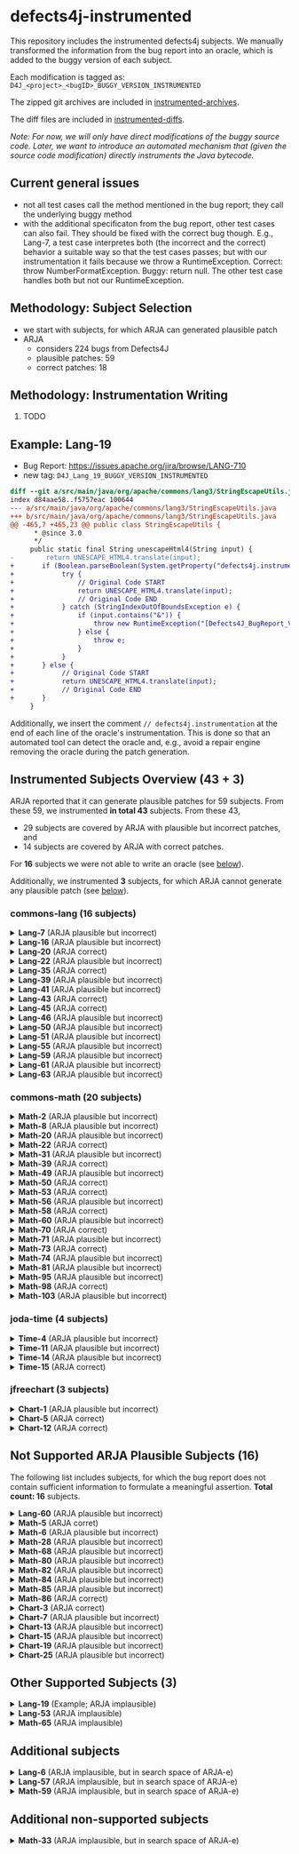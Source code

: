 # defects4j-instrumented

This repository includes the instrumented defects4j subjects. We manually transformed the information from the bug report into an oracle, which is added to the buggy version of each subject.

Each modification is tagged as: `D4J_<project>_<bugID>_BUGGY_VERSION_INSTRUMENTED`

The zipped git archives are included in [instrumented-archives](./instrumented-archives).

The diff files are included in [instrumented-diffs](./instrumented-diffs).

*Note: For now, we will only have direct modifications of the buggy source code. Later, we want to introduce an automated mechanism that (given the source code modification) directly instruments the Java bytecode.*

## Current general issues

* not all test cases call the method mentioned in the bug report; they call the underlying buggy method
* with the additional specificaton from the bug report, other test cases can also fail. They should be fixed with the correct bug though. E.g., Lang-7, a test case interpretes both (the incorrect and the correct) behavior a suitable way so that the test cases passes; but with our instrumentation it fails because we throw a RuntimeException. Correct: throw NumberFormatException. Buggy: return null. The other test case handles both but not our RuntimeException.

## Methodology: Subject Selection

* we start with subjects, for which ARJA can generated plausible patch
* ARJA
	* considers 224 bugs from Defects4J
	* plausible patches: 59
	* correct patches: 18

## Methodology: Instrumentation Writing

1. TODO

## Example: Lang-19

* Bug Report: https://issues.apache.org/jira/browse/LANG-710
* new tag: `D4J_Lang_19_BUGGY_VERSION_INSTRUMENTED`

```diff
diff --git a/src/main/java/org/apache/commons/lang3/StringEscapeUtils.java b/src/main/java/org/apache/commons/lang3/StringEscapeUtils.java
index d84aae58..f5757eac 100644
--- a/src/main/java/org/apache/commons/lang3/StringEscapeUtils.java
+++ b/src/main/java/org/apache/commons/lang3/StringEscapeUtils.java
@@ -465,7 +465,23 @@ public class StringEscapeUtils {
      * @since 3.0
      */
     public static final String unescapeHtml4(String input) {
-        return UNESCAPE_HTML4.translate(input);
+       if (Boolean.parseBoolean(System.getProperty("defects4j.instrumentation.enabled"))) {
+            try {
+                // Original Code START
+                return UNESCAPE_HTML4.translate(input);
+                // Original Code END
+            } catch (StringIndexOutOfBoundsException e) {
+                if (input.contains("&")) {
+                    throw new RuntimeException("[Defects4J_BugReport_Violation]");
+                } else {
+                    throw e;
+                }
+            }
+       } else {
+            // Original Code START
+            return UNESCAPE_HTML4.translate(input);
+            // Original Code END
+       }
     }
```

Additionally, we insert the comment `// defects4j.instrumentation` at the end of each line of the oracle's instrumentation. This is done so that an automated tool can detect the oracle and, e.g., avoid a repair engine removing the oracle during the patch generation.

## Instrumented Subjects Overview (43 + 3)

ARJA reported that it can generate plausible patches for 59 subjects. From these 59, we instrumented **in total 43** subjects. From these 43,

* 29 subjects are covered by ARJA with plausible but incorrect patches, and
* 14 subjects are covered by ARJA with correct patches.

For **16** subjects we were not able to write an oracle (see [below](#not-supported-arja-plausible-subjects-17)).

Additionally, we instrumented **3** subjects, for which ARJA cannot generate any plausible patch (see [below](#other-supported-subjects-3)).



### commons-lang (16 subjects)

<details>
<summary><b>Lang-7</b> (ARJA plausible but incorrect)</summary>

* Bug Report: https://issues.apache.org/jira/browse/LANG-822
* new tag: `D4J_Lang_7_BUGGY_VERSION_INSTRUMENTED`
* [lang_7.zip](./instrumented-archives/lang_7.zip), [lang_7.diff](./instrumented-diffs/lang_7.diff)

</details>

<details>
<summary><b>Lang-16</b> (ARJA plausible but incorrect)</summary>

* Bug Report: https://issues.apache.org/jira/browse/LANG-746
* new tag: `D4J_Lang_16_BUGGY_VERSION_INSTRUMENTED`
* [lang_16.zip](./instrumented-archives/lang_16.zip), [lang_16.diff](./instrumented-diffs/lang_16.diff)

</details>

<details>
<summary><b>Lang-20</b> (ARJA correct)</summary>

* Bug Report: https://issues.apache.org/jira/browse/LANG-703
* new tag: `D4J_Lang_20_BUGGY_VERSION_INSTRUMENTED`
* [lang_20.zip](./instrumented-archives/lang_20.zip), [lang_20.diff](./instrumented-diffs/lang_20.diff)

</details>

<details>
<summary><b>Lang-22</b> (ARJA plausible but incorrect)</summary>

* Bug Report: https://issues.apache.org/jira/browse/LANG-662
* new tag: `D4J_Lang_22_BUGGY_VERSION_INSTRUMENTED`
* [lang_22.zip](./instrumented-archives/lang_22.zip), [lang_22.diff](./instrumented-diffs/lang_22.diff)

</details>

<details>
<summary><b>Lang-35</b> (ARJA correct)</summary>

* Bug Report: https://issues.apache.org/jira/browse/LANG-571
* new tag: `D4J_Lang_35_BUGGY_VERSION_INSTRUMENTED`
* [lang_35.zip](./instrumented-archives/lang_35.zip), [lang_35.diff](./instrumented-diffs/lang_35.diff)

</details>

<details>
<summary><b>Lang-39</b> (ARJA plausible but incorrect)</summary>

* Bug Report: https://issues.apache.org/jira/browse/LANG-552
* new tag: `D4J_Lang_39_BUGGY_VERSION_INSTRUMENTED`
* [lang_39.zip](./instrumented-archives/lang_39.zip), [lang_39.diff](./instrumented-diffs/lang_39.diff)

</details>

<details>
<summary><b>Lang-41</b> (ARJA plausible but incorrect)</summary>

* Bug Report: https://issues.apache.org/jira/browse/LANG-535
* new tag: `D4J_Lang_41_BUGGY_VERSION_INSTRUMENTED`
* [lang_41.zip](./instrumented-archives/lang_41.zip), [lang_41.diff](./instrumented-diffs/lang_41.diff)

</details>

<details>
<summary><b>Lang-43</b> (ARJA correct)</summary>

* Bug Report: https://issues.apache.org/jira/browse/LANG-477
* new tag: `D4J_Lang_43_BUGGY_VERSION_INSTRUMENTED`
* [lang_43.zip](./instrumented-archives/lang_43.zip), [lang_43.diff](./instrumented-diffs/lang_43.diff)

</details>

<details>
<summary><b>Lang-45</b> (ARJA correct)</summary>

* Bug Report: https://issues.apache.org/jira/browse/LANG-419
* new tag: `D4J_Lang_45_BUGGY_VERSION_INSTRUMENTED`
* [lang_45.zip](./instrumented-archives/lang_45.zip), [lang_45.diff](./instrumented-diffs/lang_45.diff)

</details>

<details>
<summary><b>Lang-46</b> (ARJA plausible but incorrect)</summary>

* Bug Report: https://issues.apache.org/jira/browse/LANG-421
* new tag: `D4J_Lang_46_BUGGY_VERSION_INSTRUMENTED`
* [lang_46.zip](./instrumented-archives/lang_46.zip), [lang_46.diff](./instrumented-diffs/lang_46.diff)

</details>

<details>
<summary><b>Lang-50</b> (ARJA plausible but incorrect)</summary>

* Bug Report: https://issues.apache.org/jira/browse/LANG-368
* new tag: `D4J_Lang_50_BUGGY_VERSION_INSTRUMENTED`
* [lang_50.zip](./instrumented-archives/lang_50.zip), [lang_50.diff](./instrumented-diffs/lang_50.diff)

</details>

<details>
<summary><b>Lang-51</b> (ARJA plausible but incorrect)</summary>

* Bug Report: https://issues.apache.org/jira/browse/LANG-365
* new tag: `D4J_Lang_51_BUGGY_VERSION_INSTRUMENTED`
* [lang_51.zip](./instrumented-archives/lang_51.zip), [lang_51.diff](./instrumented-diffs/lang_51.diff)

</details>

<details>
<summary><b>Lang-55</b> (ARJA plausible but incorrect)</summary>

* Bug Report: https://issues.apache.org/jira/browse/LANG-315
* new tag: `D4J_Lang_55_BUGGY_VERSION_INSTRUMENTED`
* [lang_55.zip](./instrumented-archives/lang_55.zip), [lang_55.diff](./instrumented-diffs/lang_55.diff)

</details>

<details>
<summary><b>Lang-59</b> (ARJA plausible but incorrect)</summary>

* Bug Report: https://issues.apache.org/jira/browse/LANG-299
* new tag: `D4J_Lang_59_BUGGY_VERSION_INSTRUMENTED`
* [lang_59.zip](./instrumented-archives/lang_59.zip), [lang_59.diff](./instrumented-diffs/lang_59.diff)

</details>

<details>
<summary><b>Lang-61</b> (ARJA plausible but incorrect)</summary>

* Bug Report: https://issues.apache.org/jira/browse/LANG-294
* new tag: `D4J_Lang_61_BUGGY_VERSION_INSTRUMENTED`
* [lang_61.zip](./instrumented-archives/lang_61.zip), [lang_61.diff](./instrumented-diffs/lang_61.diff)

</details>

<details>
<summary><b>Lang-63</b> (ARJA plausible but incorrect)</summary>

* Bug Report: https://issues.apache.org/jira/browse/LANG-281
* new tag: `D4J_Lang_63_BUGGY_VERSION_INSTRUMENTED`
* [lang_63.zip](./instrumented-archives/lang_63.zip), [lang_63.diff](./instrumented-diffs/lang_63.diff)

</details>


### commons-math (20 subjects)

<details>
<summary><b>Math-2</b> (ARJA plausible but incorrect)</summary>

* Bug Report: https://issues.apache.org/jira/browse/MATH-1021
* new tag: `D4J_Math_2_BUGGY_VERSION_INSTRUMENTED`
* [math_2.zip](./instrumented-archives/math_2.zip), [math_2.diff](./instrumented-diffs/math_2.diff)

</details>

<details>
<summary><b>Math-8</b> (ARJA plausible but incorrect)</summary>

* Bug Report: https://issues.apache.org/jira/browse/MATH-942
* new tag: `D4J_Math_8_BUGGY_VERSION_INSTRUMENTED`
* [math_8.zip](./instrumented-archives/math_8.zip), [math_8.diff](./instrumented-diffs/math_8.diff)

</details>

<details>
<summary><b>Math-20</b> (ARJA plausible but incorrect)</summary>

* Bug Report: https://issues.apache.org/jira/browse/MATH-864
* new tag: `D4J_Math_20_BUGGY_VERSION_INSTRUMENTED`
* [math_20.zip](./instrumented-archives/math_20.zip), [math_20.diff](./instrumented-diffs/math_20.diff)

</details>

<details>
<summary><b>Math-22</b> (ARJA correct)</summary>

* Bug Report: https://issues.apache.org/jira/browse/MATH-859
* new tag: `D4J_Math_22_BUGGY_VERSION_INSTRUMENTED`
* [math_22.zip](./instrumented-archives/math_22.zip), [math_22.diff](./instrumented-diffs/math_22.diff)

</details>

<details>
<summary><b>Math-31</b> (ARJA plausible but incorrect)</summary>

* Bug Report: https://issues.apache.org/jira/browse/MATH-718
* new tag: `D4J_Math_31_BUGGY_VERSION_INSTRUMENTED`
* [math_31.zip](./instrumented-archives/math_31.zip), [math_31.diff](./instrumented-diffs/math_31.diff)

</details>

<details>
<summary><b>Math-39</b> (ARJA correct)</summary>

* Bug Report: https://issues.apache.org/jira/browse/MATH-227
* new tag: `D4J_Math_39_BUGGY_VERSION_INSTRUMENTED`
* [math_39.zip](./instrumented-archives/math_39.zip), [math_39.diff](./instrumented-diffs/math_39.diff)

</details>

<details>
<summary><b>Math-49</b> (ARJA plausible but incorrect)</summary>

* Bug Report: https://issues.apache.org/jira/browse/MATH-645
* new tag: `D4J_Math_49_BUGGY_VERSION_INSTRUMENTED`
* [math_49.zip](./instrumented-archives/math_49.zip), [math_49.diff](./instrumented-diffs/math_49.diff)

</details>

<details>
<summary><b>Math-50</b> (ARJA correct)</summary>

* Bug Report: https://issues.apache.org/jira/browse/MATH-631
* new tag: `D4J_Math_50_BUGGY_VERSION_INSTRUMENTED`
* [math_50.zip](./instrumented-archives/math_50.zip), [math_50.diff](./instrumented-diffs/math_50.diff)

</details>

<details>
<summary><b>Math-53</b> (ARJA correct)</summary>

* Bug Report: https://issues.apache.org/jira/browse/MATH-618
* new tag: `D4J_Math_53_BUGGY_VERSION_INSTRUMENTED`
* [math_53.zip](./instrumented-archives/math_53.zip), [math_53.diff](./instrumented-diffs/math_53.diff)

</details>

<details>
<summary><b>Math-56</b> (ARJA plausible but incorrect)</summary>

* Bug Report: https://issues.apache.org/jira/browse/MATH-552
* new tag: `D4J_Math_56_BUGGY_VERSION_INSTRUMENTED`
* [math_56.zip](./instrumented-archives/math_56.zip), [math_56.diff](./instrumented-diffs/math_56.diff)

</details>

<details>
<summary><b>Math-58</b> (ARJA correct)</summary>

* Bug Report: https://issues.apache.org/jira/browse/MATH-519
* new tag: `D4J_Math_58_BUGGY_VERSION_INSTRUMENTED`
* [math_58.zip](./instrumented-archives/math_58.zip), [math_58.diff](./instrumented-diffs/math_58.diff)

</details>

<details>
<summary><b>Math-60</b> (ARJA plausible but incorrect)</summary>

* Bug Report: https://issues.apache.org/jira/browse/MATH-414
* new tag: `D4J_Math_60_BUGGY_VERSION_INSTRUMENTED`
* [math_60.zip](./instrumented-archives/math_60.zip), [math_60.diff](./instrumented-diffs/math_60.diff)

</details>

<details>
<summary><b>Math-70</b> (ARJA correct)</summary>

* Bug Report: https://issues.apache.org/jira/browse/MATH-369
* new tag: `D4J_Math_70_BUGGY_VERSION_INSTRUMENTED`
* [math_70.zip](./instrumented-archives/math_70.zip), [math_70.diff](./instrumented-diffs/math_70.diff)

</details>

<details>
<summary><b>Math-71</b> (ARJA plausible but incorrect)</summary>

* Bug Report: https://issues.apache.org/jira/browse/MATH-358
* new tag: `D4J_Math_71_BUGGY_VERSION_INSTRUMENTED`
* [math_71.zip](./instrumented-archives/math_71.zip), [math_71.diff](./instrumented-diffs/math_71.diff)

</details>

<details>
<summary><b>Math-73</b> (ARJA correct)</summary>

* Bug Report: https://issues.apache.org/jira/browse/MATH-343
* new tag: `D4J_Math_73_BUGGY_VERSION_INSTRUMENTED`
* [math_73.zip](./instrumented-archives/math_73.zip), [math_73.diff](./instrumented-diffs/math_73.diff)

</details>

<details>
<summary><b>Math-74</b> (ARJA plausible but incorrect)</summary>

* Bug Report: https://issues.apache.org/jira/browse/MATH-338
* new tag: `D4J_Math_74_BUGGY_VERSION_INSTRUMENTED`
* [math_74.zip](./instrumented-archives/math_74.zip), [math_74.diff](./instrumented-diffs/math_74.diff)

</details>

<details>
<summary><b>Math-81</b> (ARJA plausible but incorrect)</summary>

* Bug Report: https://issues.apache.org/jira/browse/MATH-308
* new tag: `D4J_Math_81_BUGGY_VERSION_INSTRUMENTED`
* [math_81.zip](./instrumented-archives/math_81.zip), [math_81.diff](./instrumented-diffs/math_81.diff)

</details>

<details>
<summary><b>Math-95</b> (ARJA plausible but incorrect)</summary>

* Bug Report: https://issues.apache.org/jira/browse/MATH-227
* new tag: `D4J_Math_95_BUGGY_VERSION_INSTRUMENTED`
* [math_95.zip](./instrumented-archives/math_95.zip), [math_95.diff](./instrumented-diffs/math_95.diff)

</details>

<details>
<summary><b>Math-98</b> (ARJA correct)</summary>

* Bug Report: https://issues.apache.org/jira/browse/MATH-209
* new tag: `D4J_Math_98_BUGGY_VERSION_INSTRUMENTED`
* [math_98.zip](./instrumented-archives/math_98.zip), [math_98.diff](./instrumented-diffs/math_98.diff)

</details>

<details>
<summary><b>Math-103</b> (ARJA plausible but incorrect)</summary>

* Bug Report: https://issues.apache.org/jira/browse/MATH-167
* new tag: `D4J_Math_103_BUGGY_VERSION_INSTRUMENTED`
* [math_103.zip](./instrumented-archives/math_103.zip), [math_103.diff](./instrumented-diffs/math_103.diff)

</details>


### joda-time (4 subjects)

<details>
<summary><b>Time-4</b> (ARJA plausible but incorrect)</summary>

* Bug Report: https://github.com/JodaOrg/joda-time/issues/88
* new tag: `D4J_Time_4_BUGGY_VERSION_INSTRUMENTED`
* [time_4.zip](./instrumented-archives/time_4.zip), [time_4.diff](./instrumented-diffs/time_4.diff)

</details>

<details>
<summary><b>Time-11</b> (ARJA plausible but incorrect)</summary>

* Bug Report: https://github.com/JodaOrg/joda-time/issues/18
* new tag: `D4J_Time_11_BUGGY_VERSION_INSTRUMENTED`
* [time_11.zip](./instrumented-archives/time_11.zip), [time_11.diff](./instrumented-diffs/time_11.diff)

</details>

<details>
<summary><b>Time-14</b> (ARJA plausible but incorrect)</summary>

* Bug Report: https://sourceforge.net/p/joda-time/bugs/151
* new tag: `D4J_Time_14_BUGGY_VERSION_INSTRUMENTED`
* [time_14.zip](./instrumented-archives/time_14.zip), [time_14.diff](./instrumented-diffs/time_14.diff)

</details>

<details>
<summary><b>Time-15</b> (ARJA correct)</summary>

* Bug Report: https://sourceforge.net/p/joda-time/bugs/147
* new tag: `D4J_Time_15_BUGGY_VERSION_INSTRUMENTED`
* [time_15.zip](./instrumented-archives/time_15.zip), [time_15.diff](./instrumented-diffs/time_15.diff)

</details>


### jfreechart (3 subjects)

<details>
<summary><b>Chart-1</b> (ARJA plausible but incorrect)</summary>

* Bug Report: https://sourceforge.net/p/jfreechart/bugs/983
* new tag: `D4J_Chart_1_BUGGY_VERSION_INSTRUMENTED`
* [chart_1.zip](./instrumented-archives/chart_1.zip), [chart_1.diff](./instrumented-diffs/chart_1.diff)

</details>

<details>
<summary><b>Chart-5</b> (ARJA correct)</summary>

* Bug Report: https://sourceforge.net/p/jfreechart/bugs/862
* new tag: `D4J_Chart_5_BUGGY_VERSION_INSTRUMENTED`
* [chart_5.zip](./instrumented-archives/chart_5.zip), [chart_5.diff](./instrumented-diffs/chart_5.diff)

</details>

<details>
<summary><b>Chart-12</b> (ARJA correct)</summary>

* Bug Report: https://sourceforge.net/p/jfreechart/patches/213
* new tag: `D4J_Chart_12_BUGGY_VERSION_INSTRUMENTED`
* [chart_12.zip](./instrumented-archives/chart_12.zip), [chart_12.diff](./instrumented-diffs/chart_12.diff)

</details>


## Not Supported ARJA Plausible Subjects (16)

The following list includes subjects, for which the bug report does not contain sufficient information to formulate a meaningful assertion. **Total count: 16** subjects.

<details>
<summary><b>Lang-60</b> (ARJA plausible but incorrect)</summary>

* Bug Report: https://issues.apache.org/jira/browse/LANG-295

> While fixing ~~[LANG-294](https://issues.apache.org/jira/browse/LANG-294)~~ I noticed that there are two other places in StrBuilder that reference thisBuf.length and unless I'm mistaken they shouldn't.
> 

→ unclear how to formulate an assertion because the reporter just reports that some code needs change without any problem description

</details>

<details>
<summary><b>Math-5</b> (ARJA corret)</summary>

* Bug Report: https://issues.apache.org/jira/browse/MATH-934

→ only one failing test case, which is already added to the test suite in Defects4J

</details>

<details>
<summary><b>Math-6</b> (ARJA plausible but incorrect)</summary>

* Bug Report: https://issues.apache.org/jira/browse/MATH-949

> "The method LevenbergMarquardtOptimizer.getIterations() does not report the correct number of iterations; It always returns 0. A quick look at the code shows that only SimplexOptimizer calls BaseOptimizer.incrementEvaluationsCount()
> 
> I've put a test case below. Notice how the evaluations count is correctly incremented, but the iterations count is not."

The bug report says that the method always returns zero but does not say when it is correct and when it is incorrect. It provides a test case; however, this one is already included in the defects4j test suite.

</details>

<details>
<summary><b>Math-28</b> (ARJA plausible but incorrect)</summary>

* Bug Report: https://issues.apache.org/jira/browse/MATH-828

> SimplexSolver throws UnboundedSolutionException when trying to solve minimization linear programming problem. The number of exception thrown depends on the number of variables.

The bug report says that the `SimplexSolver` throws an `UnboundedSolutionException,` but it remains unclear when it is expected and when unexpected. So we might not be able to write a general oracle. Also the test throws a different exception: `MaxCountExceededException`. Both extend the `MathIllegalStateException`, which is expected *“if no solution fulfilling the constraints can be found in the allowed number of iterations”*.

</details>

<details>
<summary><b>Math-68</b> (ARJA plausible but incorrect)</summary>

* Bug Report: https://issues.apache.org/jira/browse/MATH-362

> LevenbergMarquardtOptimizer ignores the VectorialConvergenceChecker parameter passed to it. This makes it hard to specify custom stopping criteria for the optimizer.

→ The bug report does not provide enough information for an assertion.

</details>

<details>
<summary><b>Math-80</b> (ARJA plausible but incorrect)</summary>

* Bug Report: https://issues.apache.org/jira/browse/MATH-318

> Some results computed by EigenDecompositionImpl are wrong. The following case computed by Fortran Lapack fails with version 2.0

→ only one failing test case, which is already added to the test suite in Defects4J

</details>

<details>
<summary><b>Math-82</b> (ARJA plausible but incorrect)</summary>

* Bug Report: https://issues.apache.org/jira/browse/MATH-288

→ only one failing test case, which is already added to the test suite in Defects4J

</details>

<details>
<summary><b>Math-84</b> (ARJA plausible but incorrect)</summary>

* Bug Report: https://issues.apache.org/jira/browse/MATH-283

> MultiDirectional.iterateSimplex loops forever if the starting point is the correct solution.
> 

However, we cannot check for this. The class allows to set a maximum number of iterations, as done in the provided test case:

```java
multiDirectional.setMaxIterations(100);
multiDirectional.setMaxEvaluations(1000);
```

The provided test throws: `org.apache.commons.math.optimization.OptimizationException: org.apache.commons.math.MaxIterationsExceededException: Maximal number of iterations (100) exceeded`. However, but generally, this does not have to be a bug…

</details>

<details>
<summary><b>Math-85</b> (ARJA plausible but incorrect)</summary>

* Bug Report: https://issues.apache.org/jira/browse/MATH-280

The provided test case throws an `ConvergenceException`, which is generally not a bug. Without more information, we cannot formulate a general oracle. Looking at the developer-provided patch it gets clear that a `ConvergenceException` is not acceptable if `fa` or `fb` are `0`, but this information is **not** included in the report.

</details>

<details>
<summary><b>Math-86</b> (ARJA correct)</summary>

* Bug Report: https://issues.apache.org/jira/browse/MATH-274

> And it should throw an exception but it does not. I tested the matrix in R and R's cholesky decomposition method returns that the matrix is not symmetric positive definite.
> 

Condition for a check is not known; in fact this check is wrong in the current implementation and needs repair.

</details>

<details>
<summary><b>Chart-3</b> (ARJA correct)</summary>

* Bug Report: UNKNOWN

</details>

<details>
<summary><b>Chart-7</b> (ARJA plausible but incorrect)</summary>

* Bug Report: UNKNOWN

</details>

<details>
<summary><b>Chart-13</b> (ARJA plausible but incorrect)</summary>

* Bug Report: UNKNOWN

</details>

<details>
<summary><b>Chart-15</b> (ARJA plausible but incorrect)</summary>

* Bug Report: UNKNOWN

</details>

<details>
<summary><b>Chart-19</b> (ARJA plausible but incorrect)</summary>

* Bug Report: UNKNOWN

</details>

<details>
<summary><b>Chart-25</b> (ARJA plausible but incorrect)</summary>

* Bug Report: UNKNOWN

</details>

## Other Supported Subjects (3)

<details>
<summary><b>Lang-19</b> (Example; ARJA implausible)</summary>

* Bug Report: https://issues.apache.org/jira/browse/LANG-710
* new tag: `D4J_Lang_19_BUGGY_VERSION_INSTRUMENTED`
* [lang_19.zip](./instrumented-archives/lang_19.zip), [lang_19.diff](./instrumented-diffs/lang_19.diff)

</details>

<details>
<summary><b>Lang-53</b> (ARJA implausible)</summary>

* Bug Report: https://issues.apache.org/jira/browse/LANG-346
* new tag: `D4J_Lang_53_BUGGY_VERSION_INSTRUMENTED`
* [lang_53.zip](./instrumented-archives/lang_53.zip), [lang_53.diff](./instrumented-diffs/lang_53.diff)

</details>

<details>
<summary><b>Math-65</b> (ARJA implausible)</summary>

* Bug Report: https://issues.apache.org/jira/browse/MATH-377
* new tag: `D4J_Math_65_BUGGY_VERSION_INSTRUMENTED`
* [math_65.zip](./instrumented-archives/math_65.zip), [math_65.diff](./instrumented-diffs/math_65.diff)

</details>

## Additional subjects

<details>
<summary><b>Lang-6</b> (ARJA implausible, but in search space of ARJA-e)</summary>

* Bug Report: https://issues.apache.org/jira/browse/LANG-857
* new tag: `D4J_Lang_6_BUGGY_VERSION_INSTRUMENTED`
* [lang_6.zip](./instrumented-archives/lang_6.zip), [lang_6.diff](./instrumented-diffs/lang_6.diff)

</details>

<details>
<summary><b>Lang-57</b> (ARJA implausible, but in search space of ARJA-e)</summary>

* Bug Report: https://issues.apache.org/jira/browse/LANG-304
* new tag: `D4J_Lang_57_BUGGY_VERSION_INSTRUMENTED`
* [lang_57.zip](./instrumented-archives/lang_57.zip), [lang_57.diff](./instrumented-diffs/lang_57.diff)

</details>

<details>
<summary><b>Math-59</b> (ARJA implausible, but in search space of ARJA-e)</summary>

* Bug Report: https://issues.apache.org/jira/browse/MATH-482
* new tag: `D4J_Math_59_BUGGY_VERSION_INSTRUMENTED`
* [math_59.zip](./instrumented-archives/math_59.zip), [math_59.diff](./instrumented-diffs/math_59.diff)

</details>


## Additional non-supported subjects

<details>
<summary><b>Math-33</b> (ARJA implausible, but in search space of ARJA-e)</summary>

* Bug Report: https://issues.apache.org/jira/browse/MATH-781

> Methode SimplexSolver.optimeze(...) gives bad results with commons-math3-3.0
> in a simple test problem. It works well in commons-math-2.2.

→ Bug report does not mention specifics. It only compares with a previous version that also does allow the setup of a simple check based on metamorphic relations because the previous version is not available within this codebase. 